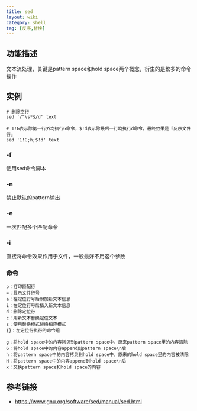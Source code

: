```yaml
---
title: sed
layout: wiki
category: shell
tag: [反序,替换]
---
```


## 功能描述

文本流处理，关键是pattern space和hold space两个概念，衍生的是繁多的命令操作

## 实例

~~~Text
# 删除空行
sed '/^\s*$/d' text

# 1!G表示除第一行外均执行G命令，$!d表示除最后一行均执行d命令，最终效果是『反序文件行』
sed '1!G;h;$!d' text
~~~

### -f

使用sed命令脚本

### -n

禁止默认的pattern输出

### -e

一次匹配多个匹配命令

### -i

直接将命令效果作用于文件，一般最好不用这个参数

### 命令

~~~
p：打印匹配行
=：显示文件行号
a：在定位行号后附加新文本信息
i：在定位行号后插入新文本信息
d：删除定位行
c：用新文本替换定位文本
s：使用替换模式替换相应模式
{}：在定位行执行的命令组

g：将hold space中的内容拷贝到pattern space中，原来pattern space里的内容清除
G：将hold space中的内容append到pattern space\n后
h：将pattern space中的内容拷贝到hold space中，原来的hold space里的内容被清除
H：将pattern space中的内容append到hold space\n后
x：交换pattern space和hold space的内容
~~~


## 参考链接

* <https://www.gnu.org/software/sed/manual/sed.html>
